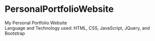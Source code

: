 # PersonalPortfolioWebsite
My Personal Portfolio  Website <br>
Language and Technology used: HTML, CSS, JavaScript, JQuery, and Bootstrap
